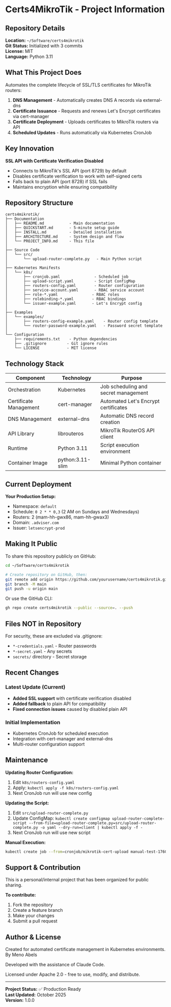 # Certs4MikroTik - Project Information

## Repository Details

**Location:** `~/Software/certs4mikrotik`  
**Git Status:** Initialized with 3 commits  
**License:** MIT  
**Language:** Python 3.11  

## What This Project Does

Automates the complete lifecycle of SSL/TLS certificates for MikroTik routers:

1. **DNS Management** - Automatically creates DNS A records via external-dns
2. **Certificate Issuance** - Requests and renews Let's Encrypt certificates via cert-manager
3. **Certificate Deployment** - Uploads certificates to MikroTik routers via API
4. **Scheduled Updates** - Runs automatically via Kubernetes CronJob

## Key Innovation

**SSL API with Certificate Verification Disabled**
- Connects to MikroTik's SSL API (port 8729) by default
- Disables certificate verification to work with self-signed certs
- Falls back to plain API (port 8728) if SSL fails
- Maintains encryption while ensuring compatibility

## Repository Structure

```
certs4mikrotik/
├── Documentation
│   ├── README.md           - Main documentation
│   ├── QUICKSTART.md       - 5-minute setup guide
│   ├── INSTALL.md          - Detailed installation
│   ├── ARCHITECTURE.md     - System design and flow
│   └── PROJECT_INFO.md     - This file
│
├── Source Code
│   └── src/
│       └── upload-router-complete.py   - Main Python script
│
├── Kubernetes Manifests
│   └── k8s/
│       ├── cronjob.yaml               - Scheduled job
│       ├── upload-script.yaml         - Script ConfigMap
│       ├── routers-config.yaml        - Router configuration
│       ├── service-account.yaml       - RBAC service account
│       ├── role-*.yaml               - RBAC roles
│       ├── rolebinding-*.yaml        - RBAC bindings
│       └── issuer-example.yaml       - Let's Encrypt config
│
├── Examples
│   └── examples/
│       ├── routers-config-example.yaml    - Router config template
│       └── router-password-example.yaml   - Password secret template
│
└── Configuration
    ├── requirements.txt    - Python dependencies
    ├── .gitignore         - Git ignore rules
    └── LICENSE            - MIT license
```

## Technology Stack

| Component | Technology | Purpose |
|-----------|-----------|---------|
| Orchestration | Kubernetes | Job scheduling and secret management |
| Certificate Management | cert-manager | Automated Let's Encrypt certificates |
| DNS Management | external-dns | Automatic DNS record creation |
| API Library | librouteros | MikroTik RouterOS API client |
| Runtime | Python 3.11 | Script execution environment |
| Container Image | python:3.11-slim | Minimal Python container |

## Current Deployment

**Your Production Setup:**
- Namespace: `default`
- Schedule: `0 2 * * 0,3` (2 AM on Sundays and Wednesdays)
- Routers: 2 (mam-hh-gwx86, mam-hh-gwax3)
- Domain: `.adviser.com`
- Issuer: `letsencrypt-prod`

## Making It Public

To share this repository publicly on GitHub:

```bash
cd ~/Software/certs4mikrotik

# Create repository on GitHub, then:
git remote add origin https://github.com/yourusername/certs4mikrotik.git
git branch -M main
git push -u origin main
```

Or use the GitHub CLI:
```bash
gh repo create certs4mikrotik --public --source=. --push
```

## Files NOT in Repository

For security, these are excluded via .gitignore:
- `*-credentials.yaml` - Router passwords
- `*-secret.yaml` - Any secrets
- `secrets/` directory - Secret storage

## Recent Changes

### Latest Update (Current)
- **Added SSL support** with certificate verification disabled
- **Added fallback** to plain API for compatibility
- **Fixed connection issues** caused by disabled plain API

### Initial Implementation
- Kubernetes CronJob for scheduled execution
- Integration with cert-manager and external-dns
- Multi-router configuration support

## Maintenance

**Updating Router Configuration:**
1. Edit `k8s/routers-config.yaml`
2. Apply: `kubectl apply -f k8s/routers-config.yaml`
3. Next CronJob run will use new config

**Updating the Script:**
1. Edit `src/upload-router-complete.py`
2. Update ConfigMap: `kubectl create configmap upload-router-complete-script --from-file=upload-router-complete.py=src/upload-router-complete.py -o yaml --dry-run=client | kubectl apply -f -`
3. Next CronJob run will use new script

**Manual Execution:**
```bash
kubectl create job --from=cronjob/mikrotik-cert-upload manual-test-1760939091
```

## Support & Contribution

This is a personal/internal project that has been organized for public sharing. 

**To contribute:**
1. Fork the repository
2. Create a feature branch
3. Make your changes
4. Submit a pull request

## Author & License

Created for automated certificate management in Kubernetes environments.  
By Meno Abels

Developed with the assistance of Claude Code.

Licensed under Apache 2.0 - free to use, modify, and distribute.

---

**Project Status:** ✅ Production Ready  
**Last Updated:** October 2025  
**Version:** 1.0.0  
